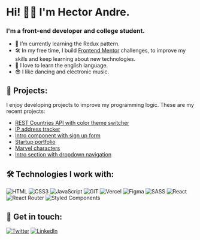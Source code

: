 # Hi! 👋🏼 I'm Hector Andre. 

###  I'm a front-end developer and college student.

- 🌱 I’m currently learning the Redux pattern.
- 🛠️ In my free time, I build [Frontend Mentor](https://www.frontendmentor.io/) challenges, to improve my skills and keep learning about new technologies.
- 💜 I love to learn the english language.
- 😎 I like dancing and electronic music.

## 🚀 Projects: 
I enjoy developing projects to improve my programming logic. These are my recent projects:

- [REST Countries API with color theme switcher](https://github.com/AndreDev12/rest-countries-api-with-color-theme-switcher)
- [IP address tracker](https://github.com/AndreDev12/ip-address-tracker)
- [Intro component with sign up form](https://github.com/AndreDev12/intro-component-with-signup-form)
- [Startup portfolio](https://github.com/AndreDev12/startup-portfolio)
- [Marvel characters](https://github.com/AndreDev12/marvel-characters)
- [Intro section with dropdown navigation](https://github.com/AndreDev12/intro-section-with-dropdown-navigation)

## 🛠 Technologies I work with:

![HTML](https://img.shields.io/badge/HTML5-E34F26?style=for-the-badge&logo=html5&logoColor=white)
![CSS3](https://img.shields.io/badge/CSS3-1572B6?style=for-the-badge&logo=css3&logoColor=white)
![JavaScript](https://img.shields.io/badge/JavaScript-323330?style=for-the-badge&logo=javascript&logoColor=F7DF1E)
![GIT](https://img.shields.io/badge/Git-F05032?style=for-the-badge&logo=git&logoColor=white)
![Vercel](https://img.shields.io/badge/Vercel-000000?style=for-the-badge&logo=vercel&logoColor=white)
![Figma](https://img.shields.io/badge/Figma-F24E1E?style=for-the-badge&logo=figma&logoColor=white)
![SASS](https://img.shields.io/badge/Sass-CC6699?style=for-the-badge&logo=sass&logoColor=white)
![React](https://img.shields.io/badge/React-20232A?style=for-the-badge&logo=react&logoColor=61DAFB)
![React Router](https://img.shields.io/badge/React_Router-CA4245?style=for-the-badge&logo=react-router&logoColor=white)
![Styled Components](https://img.shields.io/badge/styled--components-DB7093?style=for-the-badge&logo=styled-components&logoColor=white)

## 📱 Get in touch: 

[![Twitter](https://img.shields.io/badge/Twitter-1DA1F2?style=for-the-badge&logo=twitter&logoColor=white)](https://twitter.com/HectorAndreHT)
[![LinkedIn](https://img.shields.io/badge/LinkedIn-0077B5?style=for-the-badge&logo=linkedin&logoColor=white)](https://www.linkedin.com/in/h%C3%A9ctor-andr%C3%A9-huambachano-torres/)

<!--
**AndreDev12/AndreDev12** is a ✨ _special_ ✨ repository because its `README.md` (this file) appears on your GitHub profile.

Here are some ideas to get you started:

- 🔭 I’m currently working on ...
- 🌱 I’m currently learning ...
- 👯 I’m looking to collaborate on ...
- 🤔 I’m looking for help with ...
- 💬 Ask me about ...
- 📫 How to reach me: ...
- 😄 Pronouns: ...
- ⚡ Fun fact: ...
-->
